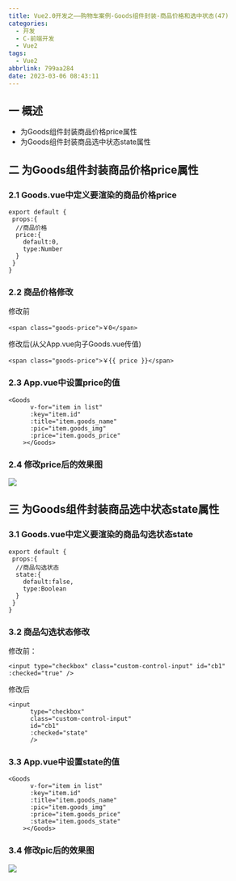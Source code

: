 ```yaml
---
title: Vue2.0开发之——购物车案例-Goods组件封装-商品价格和选中状态(47)
categories:
  - 开发
  - C-前端开发
  - Vue2
tags:
  - Vue2
abbrlink: 799aa284
date: 2023-03-06 08:43:11
---
```

## 一 概述

* 为Goods组件封装商品价格price属性
* 为Goods组件封装商品选中状态state属性

<!--more-->

## 二 为Goods组件封装商品价格price属性

### 2.1  Goods.vue中定义要渲染的商品价格price

```
export default {
 props:{
  //商品价格
  price:{
    default:0,
    type:Number
  }
 }
}
```
### 2.2 商品价格修改

修改前

```
<span class="goods-price">￥0</span>
```

修改后(从父App.vue向子Goods.vue传值)

```
<span class="goods-price">￥{{ price }}</span>
```

### 2.3 App.vue中设置price的值

```
<Goods
      v-for="item in list"
      :key="item.id"
      :title="item.goods_name"
      :pic="item.goods_img"
      :price="item.goods_price"
    ></Goods>
```

### 2.4 修改price后的效果图
![][1]

## 三 为Goods组件封装商品选中状态state属性

### 3.1 Goods.vue中定义要渲染的商品勾选状态state

```
export default {
 props:{
  //商品勾选状态
  state:{
    default:false,
    type:Boolean
  }
 }
}
```

### 3.2  商品勾选状态修改

修改前：

```
<input type="checkbox" class="custom-control-input" id="cb1" :checked="true" />
```

修改后

```
<input
      type="checkbox"
      class="custom-control-input"
      id="cb1"
      :checked="state"
      />
```

### 3.3 App.vue中设置state的值

```
<Goods
      v-for="item in list"
      :key="item.id"
      :title="item.goods_name"
      :pic="item.goods_img"
      :price="item.goods_price"
      :state="item.goods_state"
    ></Goods>
```

###  3.4 修改pic后的效果图
![][2]




[1]:https://cdn.jsdelivr.net/gh/PGzxc/CDN/blog-vue/vue2.0-47-cart-goods-price-modify.png
[2]:https://cdn.jsdelivr.net/gh/PGzxc/CDN/blog-vue/vue2.0-47-cart-goods-state-modify.png


